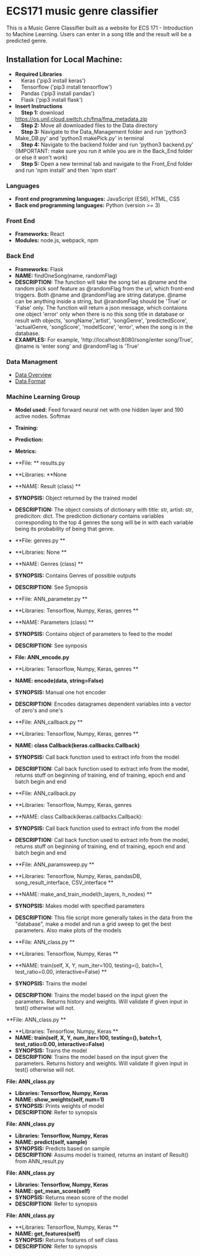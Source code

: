 # ECS171 music genre classifier
This is a Music Genre Classifier built as a website for ECS 171 - Introduction to Machine Learning.
Users can enter in a song title and the result will be a predicted genre. 

## Installation for Local Machine:
+ **Required Libraries**
+ &nbsp;&nbsp;&nbsp;&nbsp;Keras ('pip3 install keras')
+ &nbsp;&nbsp;&nbsp;&nbsp;Tensorflow ('pip3 install tensorflow')
+ &nbsp;&nbsp;&nbsp;&nbsp;Pandas ('pip3 install pandas')
+ &nbsp;&nbsp;&nbsp;&nbsp;Flask ('pip3 install flask')
+ **Insert Instructions**
+ &nbsp;&nbsp;&nbsp;&nbsp;**Step 1:** download https://os.unil.cloud.switch.ch/fma/fma_metadata.zip
+ &nbsp;&nbsp;&nbsp;&nbsp;**Step 2:** Move all downloaded files to the Data directory
+ &nbsp;&nbsp;&nbsp;&nbsp;**Step 3:** Navigate to the Data_Management folder and run 'python3 Make_DB.py' and 'python3 makePick.py' in terminal
+ &nbsp;&nbsp;&nbsp;&nbsp;**Step 4:** Navigate to the backend folder and run 'python3 backend.py' (IMPORTANT: make sure you run it while you are in the Back_End folder or else it won't work)
+ &nbsp;&nbsp;&nbsp;&nbsp;**Step 5:** Open a new terminal tab and navigate to the Front_End folder and run 'npm install' and then 'npm start'

### Languages
+ **Front end programming languages:** JavaScript (ES6), HTML, CSS
+ **Back end programming languages:** Python (version >= 3)

### Front End
+ **Frameworks:** React
+ **Modules:** node.js, webpack, npm

### Back End
+ **Frameworks:** Flask
+ **NAME:** findOneSong(name, randomFlag)
+ **DESCRIPTION:** The function will take the song tiel as @name and the random pick sonf feature as @randomFlag from the url, which front-end triggers. Both @name and @randomFlag are string datatype. @name can be anything inside a string, but @randomFlag should be 'True' or 'False' only. The function will return a json message, which contaions one object 'error' only when there is no this song title in database or result with objects, 'songName','artist', 'songGenre', 'predictedScore', 'actualGenre, 'songScore', 'modelScore', 'error', when the song is in the database.
+ **EXAMPLES:** For example, 'http://localhost:8080/song/enter song/True', @name is 'enter song' and @randomFlag is 'True'

### Data Managment
+ [Data Overview](Data_Management/DataOverview.md)
+ [Data Format](Data_Management/dataCheck.ipynb)

### Machine Learning Group
+ **Model used:** Feed forward neural net with one hidden layer and 190 active nodes. Softmax 
+ **Training:** 
+ **Prediction:** 
+ **Metrics:**

+ **File: ** results.py 
+ **Libraries: **None  
+ **NAME: Result (class) **
+ **SYNOPSIS:** Object returned by the trained model 
+ **DESCRIPTION:** The object consists of dictionary with title: str, artist: str, prediciton: dict. The prediction dictionary contains variables corresponding to the top 4 genres the song will be in with each variable being its probability of being that genre. 

+ **File: genres.py **
+ **Libraries: None **
+ **NAME: Genres (class) **
+ **SYNOPSIS:** Contains Genres of possible outputs 
+ **DESCRIPTION:** See Synopsis

+ **File: ANN_parameter.py **
+ **Libraries: Tensorflow, Numpy, Keras, genres **
+ **NAME: Parameters (class) **
+ **SYNOPSIS:** Contains object of parameters to feed to the model
+ **DESCRIPTION:** See synposis

+ **File: ANN_encode.py**
+ **Libraries: Tensorflow, Numpy, Keras, genres **
+ **NAME: encode(data, string=False)**
+ **SYNOPSIS:** Manual one hot encoder 
+ **DESCRIPTION:** Encodes datagrames dependent variables into a vector of zero's and one's 

+ **File: ANN_callback.py **
+ **Libraries: Tensorflow, Numpy, Keras, genres **
+ **NAME: class Callback(keras.callbacks.Callback)**
+ **SYNOPSIS:**  Call back function used to extract info from the model
+ **DESCRIPTION:** Call back function used to extract info from the model, returns stuff on beginning of training, end of training, epoch end and batch begin and end 

+ **File: ANN_callback.py
+ **Libraries: Tensorflow, Numpy, Keras, genres 
+ **NAME: class Callback(keras.callbacks.Callback):
+ **SYNOPSIS:**  Call back function used to extract info from the model
+ **DESCRIPTION:** Call back function used to extract info from the model, returns stuff on beginning of training, end of training, epoch end and batch begin and end 

+ **File: ANN_paramsweep.py **
+ **Libraries: Tensorflow, Numpy, Keras, pandasDB, song_result_interface, CSV_interface **
+ **NAME: make_and_train_model(h_layers, h_nodes) **
+ **SYNOPSIS:**  Makes model with specified parameters 
+ **DESCRIPTION:** This file script more generally takes in the data from the "database", make a model and run a grid sweep to get the best parameters. Also make plots of the models 

+ **File: ANN_class.py **
+ **Libraries: Tensorflow, Numpy, Keras **
+ **NAME: train(self, X, Y, num_iter=100, testing=(), batch=1, test_ratio=0.00, interactive=False) **
+ **SYNOPSIS:**  Trains the model 
+ **DESCRIPTION:** Trains the model based on the input given the parameters. Returns history and weights. Will validate if given input in test() otherwise will not. 

 **File: ANN_class.py **
+ **Libraries: Tensorflow, Numpy, Keras **
+ **NAME: train(self, X, Y, num_iter=100, testing=(), batch=1, test_ratio=0.00, interactive=False)**
+ **SYNOPSIS:**  Trains the model 
+ **DESCRIPTION:** Trains the model based on the input given the parameters. Returns history and weights. Will validate if given input in test() otherwise will not. 

 **File: ANN_class.py**
+ **Libraries: Tensorflow, Numpy, Keras**
+ **NAME: show_weights(self, num=1)**
+ **SYNOPSIS:** Prints weights of model 
+ **DESCRIPTION:** Refer to synopsis

 **File: ANN_class.py**
+ **Libraries: Tensorflow, Numpy, Keras**
+ **NAME: predict(self, sample)**
+ **SYNOPSIS:** Predicts based on sample 
+ **DESCRIPTION:** Assums model is trained, returns an instant of Result() from ANN_result.py

 **File: ANN_class.py**
+ **Libraries: Tensorflow, Numpy, Keras**
+ **NAME: get_mean_score(self)**
+ **SYNOPSIS:** Returns mean score of the model 
+ **DESCRIPTION:** Refer to synopsis

 **File: ANN_class.py**
+ **Libraries: Tensorflow, Numpy, Keras **
+ **NAME: get_features(self)**
+ **SYNOPSIS:** Returns features of self class 
+ **DESCRIPTION:** Refer to synopsis









